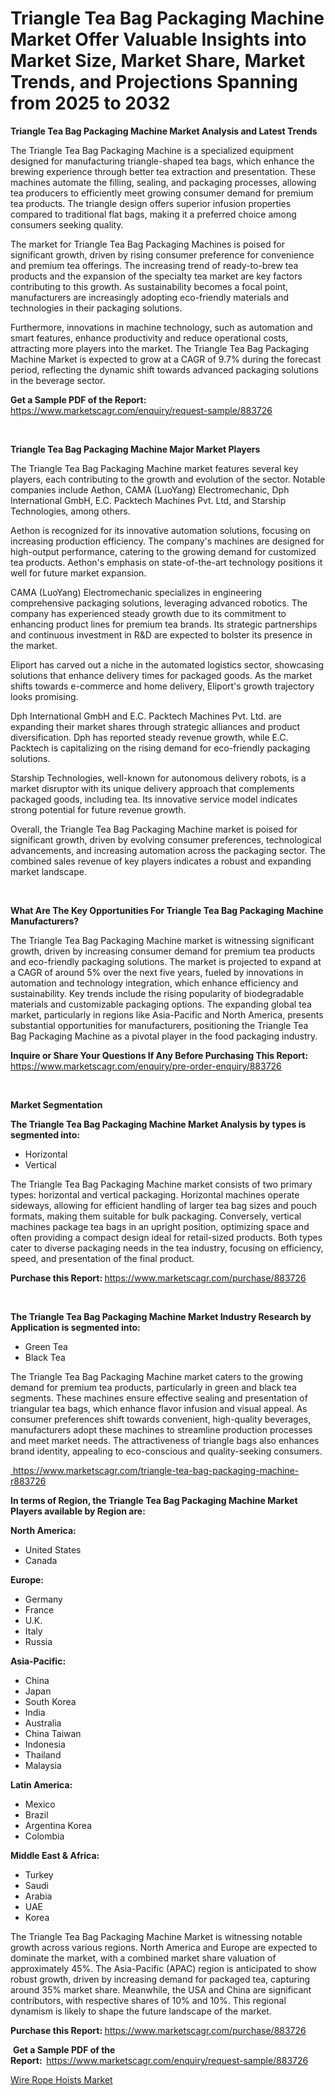 <p><h1>Triangle Tea Bag Packaging Machine Market Offer Valuable Insights into Market Size, Market Share, Market Trends, and Projections Spanning from 2025 to 2032</h1></p><p><strong>Triangle Tea Bag Packaging Machine Market Analysis and Latest Trends</strong></p>
<p><p>The Triangle Tea Bag Packaging Machine is a specialized equipment designed for manufacturing triangle-shaped tea bags, which enhance the brewing experience through better tea extraction and presentation. These machines automate the filling, sealing, and packaging processes, allowing tea producers to efficiently meet growing consumer demand for premium tea products. The triangle design offers superior infusion properties compared to traditional flat bags, making it a preferred choice among consumers seeking quality.</p><p>The market for Triangle Tea Bag Packaging Machines is poised for significant growth, driven by rising consumer preference for convenience and premium tea offerings. The increasing trend of ready-to-brew tea products and the expansion of the specialty tea market are key factors contributing to this growth. As sustainability becomes a focal point, manufacturers are increasingly adopting eco-friendly materials and technologies in their packaging solutions.</p><p>Furthermore, innovations in machine technology, such as automation and smart features, enhance productivity and reduce operational costs, attracting more players into the market. The Triangle Tea Bag Packaging Machine Market is expected to grow at a CAGR of 9.7% during the forecast period, reflecting the dynamic shift towards advanced packaging solutions in the beverage sector.</p></p>
<p><strong>Get a Sample PDF of the Report:&nbsp;</strong> <a href="https://www.marketscagr.com/enquiry/request-sample/883726?utm_campaign=2003&utm_medium=2&utm_source=Github&utm_content=ia&utm_term=22022025&utm_id=triangle-tea-bag-packaging-machine">https://www.marketscagr.com/enquiry/request-sample/883726</a></p>
<p>&nbsp;</p>
<p><strong>Triangle Tea Bag Packaging Machine Major Market Players</strong></p>
<p><p>The Triangle Tea Bag Packaging Machine market features several key players, each contributing to the growth and evolution of the sector. Notable companies include Aethon, CAMA (LuoYang) Electromechanic, Dph International GmbH, E.C. Packtech Machines Pvt. Ltd, and Starship Technologies, among others.</p><p>Aethon is recognized for its innovative automation solutions, focusing on increasing production efficiency. The company's machines are designed for high-output performance, catering to the growing demand for customized tea products. Aethon's emphasis on state-of-the-art technology positions it well for future market expansion.</p><p>CAMA (LuoYang) Electromechanic specializes in engineering comprehensive packaging solutions, leveraging advanced robotics. The company has experienced steady growth due to its commitment to enhancing product lines for premium tea brands. Its strategic partnerships and continuous investment in R&D are expected to bolster its presence in the market.</p><p>Eliport has carved out a niche in the automated logistics sector, showcasing solutions that enhance delivery times for packaged goods. As the market shifts towards e-commerce and home delivery, Eliport's growth trajectory looks promising.</p><p>Dph International GmbH and E.C. Packtech Machines Pvt. Ltd. are expanding their market shares through strategic alliances and product diversification. Dph has reported steady revenue growth, while E.C. Packtech is capitalizing on the rising demand for eco-friendly packaging solutions.</p><p>Starship Technologies, well-known for autonomous delivery robots, is a market disruptor with its unique delivery approach that complements packaged goods, including tea. Its innovative service model indicates strong potential for future revenue growth.</p><p>Overall, the Triangle Tea Bag Packaging Machine market is poised for significant growth, driven by evolving consumer preferences, technological advancements, and increasing automation across the packaging sector. The combined sales revenue of key players indicates a robust and expanding market landscape.</p></p>
<p>&nbsp;</p>
<p><strong>What Are The Key Opportunities For Triangle Tea Bag Packaging Machine Manufacturers?</strong></p>
<p><p>The Triangle Tea Bag Packaging Machine market is witnessing significant growth, driven by increasing consumer demand for premium tea products and eco-friendly packaging solutions. The market is projected to expand at a CAGR of around 5% over the next five years, fueled by innovations in automation and technology integration, which enhance efficiency and sustainability. Key trends include the rising popularity of biodegradable materials and customizable packaging options. The expanding global tea market, particularly in regions like Asia-Pacific and North America, presents substantial opportunities for manufacturers, positioning the Triangle Tea Bag Packaging Machine as a pivotal player in the food packaging industry.</p></p>
<p><strong>Inquire or Share Your Questions If Any Before Purchasing This Report:</strong> <a href="https://www.marketscagr.com/enquiry/pre-order-enquiry/883726?utm_campaign=2003&utm_medium=2&utm_source=Github&utm_content=ia&utm_term=22022025&utm_id=triangle-tea-bag-packaging-machine">https://www.marketscagr.com/enquiry/pre-order-enquiry/883726</a></p>
<p>&nbsp;</p>
<p><strong>Market Segmentation</strong></p>
<p><strong>The Triangle Tea Bag Packaging Machine Market Analysis by types is segmented into:</strong></p>
<p><ul><li>Horizontal</li><li>Vertical</li></ul></p>
<p><p>The Triangle Tea Bag Packaging Machine market consists of two primary types: horizontal and vertical packaging. Horizontal machines operate sideways, allowing for efficient handling of larger tea bag sizes and pouch formats, making them suitable for bulk packaging. Conversely, vertical machines package tea bags in an upright position, optimizing space and often providing a compact design ideal for retail-sized products. Both types cater to diverse packaging needs in the tea industry, focusing on efficiency, speed, and presentation of the final product.</p></p>
<p><strong>Purchase this Report:&nbsp;</strong><a href="https://www.marketscagr.com/purchase/883726?utm_campaign=2003&utm_medium=2&utm_source=Github&utm_content=ia&utm_term=22022025&utm_id=triangle-tea-bag-packaging-machine">https://www.marketscagr.com/purchase/883726</a></p>
<p>&nbsp;</p>
<p><strong>The Triangle Tea Bag Packaging Machine Market Industry Research by Application is segmented into:</strong></p>
<p><ul><li>Green Tea</li><li>Black Tea</li></ul></p>
<p><p>The Triangle Tea Bag Packaging Machine market caters to the growing demand for premium tea products, particularly in green and black tea segments. These machines ensure effective sealing and presentation of triangular tea bags, which enhance flavor infusion and visual appeal. As consumer preferences shift towards convenient, high-quality beverages, manufacturers adopt these machines to streamline production processes and meet market needs. The attractiveness of triangle bags also enhances brand identity, appealing to eco-conscious and quality-seeking consumers.</p></p>
<p><a href="https://www.marketscagr.com/triangle-tea-bag-packaging-machine-r883726?utm_campaign=2003&utm_medium=2&utm_source=Github&utm_content=ia&utm_term=22022025&utm_id=triangle-tea-bag-packaging-machine">&nbsp;https://www.marketscagr.com/triangle-tea-bag-packaging-machine-r883726</a></p>
<p><strong>In terms of Region, the Triangle Tea Bag Packaging Machine Market Players available by Region are:</strong></p>
<p>
    <p> <strong> North America: </strong>
        <ul>
            <li>United States</li>
            <li>Canada</li>
        </ul>
        </p> 
    <p> <strong> Europe: </strong>
        <ul>
            <li>Germany</li>
            <li>France</li>
            <li>U.K.</li>
            <li>Italy</li>
            <li>Russia</li>
        </ul>
        </p> 
    <p> <strong> Asia-Pacific: </strong>
        <ul>
            <li>China</li>
            <li>Japan</li>
            <li>South Korea</li>
            <li>India</li>
            <li>Australia</li>
            <li>China Taiwan</li>
            <li>Indonesia</li>
            <li>Thailand</li>
            <li>Malaysia</li>
        </ul>
        </p> 
    <p> <strong> Latin America: </strong>
        <ul>
            <li>Mexico</li>
            <li>Brazil</li>
            <li>Argentina Korea</li>
            <li>Colombia</li>
        </ul>
        </p> 
    <p> <strong> Middle East & Africa: </strong>
        <ul>
            <li>Turkey</li>
            <li>Saudi</li>
            <li>Arabia</li>
            <li>UAE</li>
            <li>Korea</li>
        </ul>
    </p>
    </p>
<p><p>The Triangle Tea Bag Packaging Machine Market is witnessing notable growth across various regions. North America and Europe are expected to dominate the market, with a combined market share valuation of approximately 45%. The Asia-Pacific (APAC) region is anticipated to show robust growth, driven by increasing demand for packaged tea, capturing around 35% market share. Meanwhile, the USA and China are significant contributors, with respective shares of 10% and 10%. This regional dynamism is likely to shape the future landscape of the market.</p></p>
<p><strong>Purchase this Report: </strong><a href="https://www.marketscagr.com/purchase/883726?utm_campaign=2003&utm_medium=2&utm_source=Github&utm_content=ia&utm_term=22022025&utm_id=triangle-tea-bag-packaging-machine">https://www.marketscagr.com/purchase/883726</a></p>
<p>&nbsp;<strong>Get a Sample PDF of the Report:&nbsp;&nbsp;</strong><a href="https://www.marketscagr.com/enquiry/request-sample/883726?utm_campaign=2003&utm_medium=2&utm_source=Github&utm_content=ia&utm_term=22022025&utm_id=triangle-tea-bag-packaging-machine">https://www.marketscagr.com/enquiry/request-sample/883726</a></p>
<p><strong></strong></p>
<p><p><a href="https://github.com/mauripalmi/Market-Research-Report-List-6/blob/main/wire-rope-hoists-market.md?utm_campaign=2003&utm_medium=2&utm_source=Github&utm_content=ia&utm_term=22022025&utm_id=triangle-tea-bag-packaging-machine">Wire Rope Hoists Market</a></p></p>